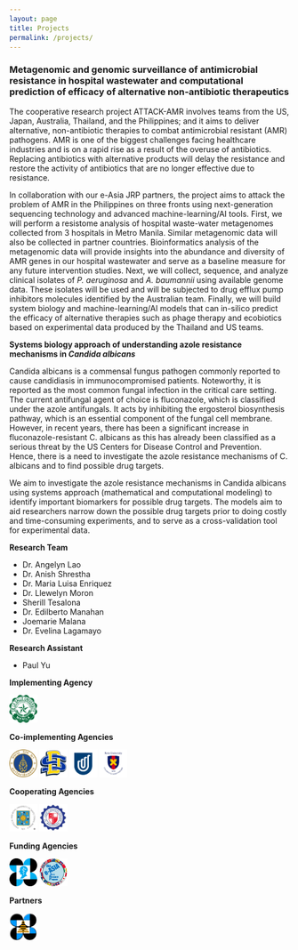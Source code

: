 ```yaml
---
layout: page
title: Projects
permalink: /projects/
---
```

### **Metagenomic and genomic surveillance of antimicrobial resistance in hospital wastewater and computational prediction of efficacy of alternative non-antibiotic therapeutics**

The cooperative research project ATTACK-AMR involves teams from the US, Japan, Australia, Thailand, and the Philippines; and it aims to deliver alternative, non-antibiotic therapies to combat antimicrobial resistant (AMR) pathogens. AMR is one of the biggest challenges facing healthcare industries and is on a rapid rise as a result of the overuse of antibiotics. Replacing antibiotics with alternative products will delay the resistance and restore the activity of antibiotics that are no longer effective due to resistance.

In collaboration with our e-Asia JRP partners, the project aims to attack the problem of AMR in the Philippines on three fronts using next-generation sequencing technology and advanced machine-learning/AI tools. First, we will perform a resistome analysis of hospital waste-water metagenomes collected from 3 hospitals in Metro Manila. Similar metagenomic data will also be collected in partner countries. Bioinformatics analysis of the metagenomic data will provide insights into the abundance and diversity of AMR genes in our hospital wastewater and serve as a baseline measure for any future intervention studies.  Next, we will collect, sequence, and analyze clinical isolates of *P. aeruginosa* and *A. baumannii* using available genome data. These isolates will be used and will be subjected to drug efflux pump inhibitors molecules identified by the Australian team. Finally, we will build system biology and machine-learning/AI models that can in-silico predict the efficacy of alternative therapies such as phage therapy and ecobiotics based on experimental data produced by the Thailand and US teams.

**Systems biology approach of understanding azole resistance mechanisms in *Candida albicans***

Candida albicans is a commensal fungus pathogen commonly reported to cause candidiasis in immunocompromised patients. Noteworthy, it is reported as the most common fungal infection in the critical care setting. The current antifungal agent of choice is fluconazole, which is classified under the azole antifungals. It acts by inhibiting the ergosterol biosynthesis pathway, which is an essential component of the fungal cell membrane. However, in recent years, there has been a significant increase in fluconazole-resistant C. albicans as this has already been classified as a serious threat by the US Centers for Disease Control and Prevention. Hence, there is a need to investigate the azole resistance mechanisms of C. albicans and to find possible drug targets. 

We aim to investigate the azole resistance mechanisms in Candida albicans using systems approach (mathematical and computational modeling) to identify important biomarkers for possible drug targets. The models aim to aid researchers narrow down the possible drug targets prior to doing costly and time-consuming experiments, and to serve as a cross-validation tool for experimental data.

**Research Team**
- Dr. Angelyn Lao [<i class="fa-regular fa-envelope"></i>](mailto:angelyn.lao@dlsu.edu.ph)
- Dr. Anish Shrestha [<i class="fa-regular fa-envelope"></i>](mailto:anish.shrestha@dlsu.edu.ph)
- Dr. Maria Luisa Enriquez [<i class="fa-regular fa-envelope"></i>](mailto:ma.luisa.enriquez@dlsu.edu.ph)
- Dr. Llewelyn Moron [<i class="fa-regular fa-envelope"></i>](mailto:llewelyn.moron@dlsu.edu.ph)
- Sherill Tesalona
- Dr. Edilberto Manahan
- Joemarie Malana
- Dr. Evelina Lagamayo

**Research Assistant**
- Paul Yu [<i class="fa-regular fa-envelope"></i>](mailto:paul_k_yu@dlsu.edu.ph)

**Implementing Agency**

<a href='https://www.dlsu.edu.ph/'><img src='/assets/dlsu-logo.png' width='50' height='50' /></a>

**Co-implementing Agencies**

<a href='https://mahidol.ac.th/'><img src='/assets/mahidol-logo.svg' width='50' height='50' /></a>
<a href='https://www.sdstate.edu/'><img src='/assets/sdstate-logo.png' width='50' height='50' /></a>
<a href='https://www.unisa.edu.au/'><img src='/assets/unisa-logo.png' width='50' height='50' /></a>
<a href='https://www.keio.ac.jp/en/'><img src='/assets/keio-logo.png' width='50' height='50' /></a>

**Cooperating Agencies**

<a href='https://www.ust.edu.ph/'><img src='/assets/ust-logo.jpg' width='50' height='50' /></a>
<a href='https://www.stlukes.com.ph/'><img src='/assets/slmc-logo.jpg' width='50' height='50' /></a>

**Funding Agencies** 

<a href='https://www.pchrd.dost.gov.ph/'><img src='/assets/dost-pchrd-logo.png' width='50' height='50' /></a>
<a href='https://www.the-easia.org/jrp/'><img src='/assets/easia-jrp-logo.png' width='50' height='50' /></a>

**Partners**

<a href='https://www.sei.dost.gov.ph/'><img src='/assets/dost-sei-logo.png' width='50' height='50' /></a>